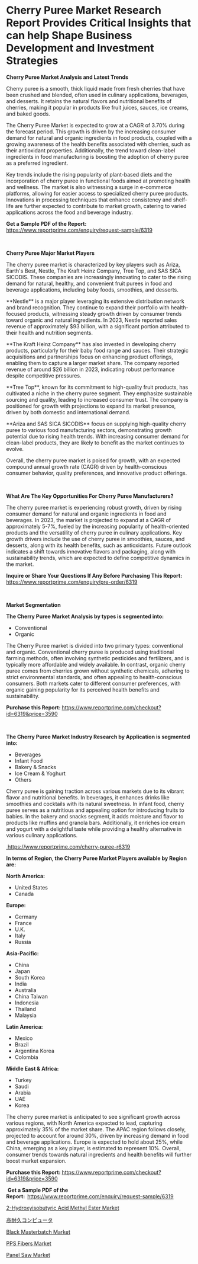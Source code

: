 <p><h1>Cherry Puree Market Research Report Provides Critical Insights that can help Shape Business Development and Investment Strategies</h1></p><p><strong>Cherry Puree Market Analysis and Latest Trends</strong></p>
<p><p>Cherry puree is a smooth, thick liquid made from fresh cherries that have been crushed and blended, often used in culinary applications, beverages, and desserts. It retains the natural flavors and nutritional benefits of cherries, making it popular in products like fruit juices, sauces, ice creams, and baked goods.</p><p>The Cherry Puree Market is expected to grow at a CAGR of 3.70% during the forecast period. This growth is driven by the increasing consumer demand for natural and organic ingredients in food products, coupled with a growing awareness of the health benefits associated with cherries, such as their antioxidant properties. Additionally, the trend toward clean-label ingredients in food manufacturing is boosting the adoption of cherry puree as a preferred ingredient.</p><p>Key trends include the rising popularity of plant-based diets and the incorporation of cherry puree in functional foods aimed at promoting health and wellness. The market is also witnessing a surge in e-commerce platforms, allowing for easier access to specialized cherry puree products. Innovations in processing techniques that enhance consistency and shelf-life are further expected to contribute to market growth, catering to varied applications across the food and beverage industry.</p></p>
<p><strong>Get a Sample PDF of the Report:&nbsp;</strong> <a href="https://www.reportprime.com/enquiry/request-sample/6319">https://www.reportprime.com/enquiry/request-sample/6319</a></p>
<p>&nbsp;</p>
<p><strong>Cherry Puree Major Market Players</strong></p>
<p><p>The cherry puree market is characterized by key players such as Ariza, Earth's Best, Nestle, The Kraft Heinz Company, Tree Top, and SAS SICA SICODIS. These companies are increasingly innovating to cater to the rising demand for natural, healthy, and convenient fruit purees in food and beverage applications, including baby foods, smoothies, and desserts.</p><p>**Nestle** is a major player leveraging its extensive distribution network and brand recognition. They continue to expand their portfolio with health-focused products, witnessing steady growth driven by consumer trends toward organic and natural ingredients. In 2023, Nestle reported sales revenue of approximately $93 billion, with a significant portion attributed to their health and nutrition segments.</p><p>**The Kraft Heinz Company** has also invested in developing cherry products, particularly for their baby food range and sauces. Their strategic acquisitions and partnerships focus on enhancing product offerings, enabling them to capture a larger market share. The company reported revenue of around $26 billion in 2023, indicating robust performance despite competitive pressures.</p><p>**Tree Top**, known for its commitment to high-quality fruit products, has cultivated a niche in the cherry puree segment. They emphasize sustainable sourcing and quality, leading to increased consumer trust. The company is positioned for growth with projections to expand its market presence, driven by both domestic and international demand.</p><p>**Ariza and SAS SICA SICODIS** focus on supplying high-quality cherry puree to various food manufacturing sectors, demonstrating growth potential due to rising health trends. With increasing consumer demand for clean-label products, they are likely to benefit as the market continues to evolve.</p><p>Overall, the cherry puree market is poised for growth, with an expected compound annual growth rate (CAGR) driven by health-conscious consumer behavior, quality preferences, and innovative product offerings.</p></p>
<p>&nbsp;</p>
<p><strong>What Are The Key Opportunities For Cherry Puree Manufacturers?</strong></p>
<p><p>The cherry puree market is experiencing robust growth, driven by rising consumer demand for natural and organic ingredients in food and beverages. In 2023, the market is projected to expand at a CAGR of approximately 5-7%, fueled by the increasing popularity of health-oriented products and the versatility of cherry puree in culinary applications. Key growth drivers include the use of cherry puree in smoothies, sauces, and desserts, along with its health benefits, such as antioxidants. Future outlook indicates a shift towards innovative flavors and packaging, along with sustainability trends, which are expected to define competitive dynamics in the market.</p></p>
<p><strong>Inquire or Share Your Questions If Any Before Purchasing This Report:</strong> <a href="https://www.reportprime.com/enquiry/pre-order/6319">https://www.reportprime.com/enquiry/pre-order/6319</a></p>
<p>&nbsp;</p>
<p><strong>Market Segmentation</strong></p>
<p><strong>The Cherry Puree Market Analysis by types is segmented into:</strong></p>
<p><ul><li>Conventional</li><li>Organic</li></ul></p>
<p><p>The Cherry Puree market is divided into two primary types: conventional and organic. Conventional cherry puree is produced using traditional farming methods, often involving synthetic pesticides and fertilizers, and is typically more affordable and widely available. In contrast, organic cherry puree comes from cherries grown without synthetic chemicals, adhering to strict environmental standards, and often appealing to health-conscious consumers. Both markets cater to different consumer preferences, with organic gaining popularity for its perceived health benefits and sustainability.</p></p>
<p><strong>Purchase this Report:&nbsp;</strong><a href="https://www.reportprime.com/checkout?id=6319&price=3590">https://www.reportprime.com/checkout?id=6319&price=3590</a></p>
<p>&nbsp;</p>
<p><strong>The Cherry Puree Market Industry Research by Application is segmented into:</strong></p>
<p><ul><li>Beverages</li><li>Infant Food</li><li>Bakery & Snacks</li><li>Ice Cream & Yoghurt</li><li>Others</li></ul></p>
<p><p>Cherry puree is gaining traction across various markets due to its vibrant flavor and nutritional benefits. In beverages, it enhances drinks like smoothies and cocktails with its natural sweetness. In infant food, cherry puree serves as a nutritious and appealing option for introducing fruits to babies. In the bakery and snacks segment, it adds moisture and flavor to products like muffins and granola bars. Additionally, it enriches ice cream and yogurt with a delightful taste while providing a healthy alternative in various culinary applications.</p></p>
<p><a href="https://www.reportprime.com/cherry-puree-r6319">&nbsp;https://www.reportprime.com/cherry-puree-r6319</a></p>
<p><strong>In terms of Region, the Cherry Puree Market Players available by Region are:</strong></p>
<p>
    <p> <strong> North America: </strong>
        <ul>
            <li>United States</li>
            <li>Canada</li>
        </ul>
        </p> 
    <p> <strong> Europe: </strong>
        <ul>
            <li>Germany</li>
            <li>France</li>
            <li>U.K.</li>
            <li>Italy</li>
            <li>Russia</li>
        </ul>
        </p> 
    <p> <strong> Asia-Pacific: </strong>
        <ul>
            <li>China</li>
            <li>Japan</li>
            <li>South Korea</li>
            <li>India</li>
            <li>Australia</li>
            <li>China Taiwan</li>
            <li>Indonesia</li>
            <li>Thailand</li>
            <li>Malaysia</li>
        </ul>
        </p> 
    <p> <strong> Latin America: </strong>
        <ul>
            <li>Mexico</li>
            <li>Brazil</li>
            <li>Argentina Korea</li>
            <li>Colombia</li>
        </ul>
        </p> 
    <p> <strong> Middle East & Africa: </strong>
        <ul>
            <li>Turkey</li>
            <li>Saudi</li>
            <li>Arabia</li>
            <li>UAE</li>
            <li>Korea</li>
        </ul>
    </p>
    </p>
<p><p>The cherry puree market is anticipated to see significant growth across various regions, with North America expected to lead, capturing approximately 35% of the market share. The APAC region follows closely, projected to account for around 30%, driven by increasing demand in food and beverage applications. Europe is expected to hold about 25%, while China, emerging as a key player, is estimated to represent 10%. Overall, consumer trends towards natural ingredients and health benefits will further boost market expansion.</p></p>
<p><strong>Purchase this Report: </strong><a href="https://www.reportprime.com/checkout?id=6319&price=3590">https://www.reportprime.com/checkout?id=6319&price=3590</a></p>
<p>&nbsp;<strong>Get a Sample PDF of the Report:&nbsp;&nbsp;</strong><a href="https://www.reportprime.com/enquiry/request-sample/6319">https://www.reportprime.com/enquiry/request-sample/6319</a></p>
<p><strong></strong></p>
<p><p><a href="https://issuu.com/reportprime-2/docs/2-hydroxyisobutyric-acid-methyl-est_69574c1466b0ec">2-Hydroxyisobutyric Acid Methyl Ester Market</a></p><p><a href="https://medium.com/@durgin521/%E5%9C%B0%E7%90%83%E8%A6%8F%E6%A0%BC%E3%82%B3%E3%83%B3%E3%83%94%E3%83%A5%E3%83%BC%E3%82%BF%E5%B8%82%E5%A0%B4%E3%81%AE%E7%8A%B6%E6%B3%81-2024%E5%B9%B4-2031%E5%B9%B4-%E3%81%A8%E5%9C%B0%E5%9F%9F-%E8%A3%BD%E5%93%81-%E3%82%A8%E3%83%B3%E3%83%89%E3%83%A6%E3%83%BC%E3%82%B9%E5%88%A5%E3%81%AE%E4%BA%88%E6%B8%AC-d76192322f4e">高耐久コンピュータ</a></p><p><a href="https://www.linkedin.com/pulse/future-trajectory-black-masterbatch-market-emerging-trends-gjz0e?trackingId=TApK%2FZB7RD6dzRAGV5od5w%3D%3D">Black Masterbatch Market</a></p><p><a href="https://issuu.com/reportprime-2/docs/pps-fibers-market-size-2030.pptx_21496792bc79b3">PPS Fibers Market</a></p><p><a href="https://www.linkedin.com/pulse/unveiling-market-trends-global-panel-saw-growth-regional-insights-21p2f?trackingId=a4LpRktGSvSZF7yJBfD7AA%3D%3D">Panel Saw Market</a></p></p>